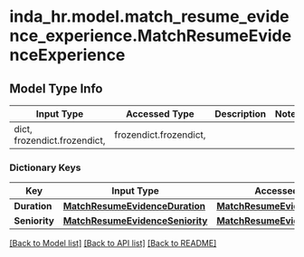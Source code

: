 # inda_hr.model.match_resume_evidence_experience.MatchResumeEvidenceExperience

## Model Type Info
Input Type | Accessed Type | Description | Notes
------------ | ------------- | ------------- | -------------
dict, frozendict.frozendict,  | frozendict.frozendict,  |  | 

### Dictionary Keys
Key | Input Type | Accessed Type | Description | Notes
------------ | ------------- | ------------- | ------------- | -------------
**Duration** | [**MatchResumeEvidenceDuration**](MatchResumeEvidenceDuration.md) | [**MatchResumeEvidenceDuration**](MatchResumeEvidenceDuration.md) |  | 
**Seniority** | [**MatchResumeEvidenceSeniority**](MatchResumeEvidenceSeniority.md) | [**MatchResumeEvidenceSeniority**](MatchResumeEvidenceSeniority.md) |  | 

[[Back to Model list]](../../README.md#documentation-for-models) [[Back to API list]](../../README.md#documentation-for-api-endpoints) [[Back to README]](../../README.md)


